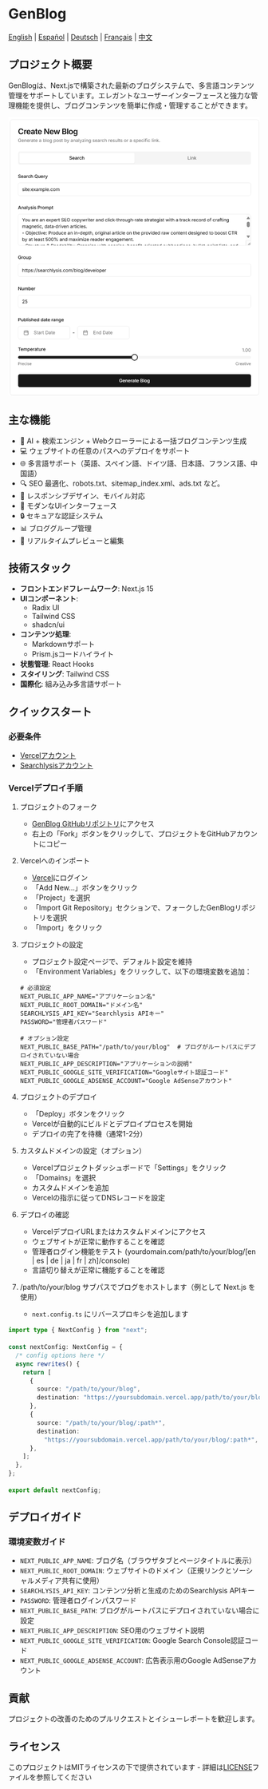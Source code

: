 # GenBlog

[English](../README.md) | [Español](README-es.md) | [Deutsch](README-de.md) | [Français](README-fr.md) | [中文](README-zh.md)

## プロジェクト概要

GenBlogは、Next.jsで構築された最新のブログシステムで、多言語コンテンツ管理をサポートしています。エレガントなユーザーインターフェースと強力な管理機能を提供し、ブログコンテンツを簡単に作成・管理することができます。

![/path/to/your/blog/console page](../imgs/dashboard-create.png "/path/to/your/blog/console page")

## 主な機能

- 📝 AI + 検索エンジン + Webクローラーによる一括ブログコンテンツ生成
- 💻 ウェブサイトの任意のパスへのデプロイをサポート
- 🌐 多言語サポート（英語、スペイン語、ドイツ語、日本語、フランス語、中国語）
- 🔍 SEO 最適化、robots.txt、sitemap_index.xml、ads.txt など。
- 📱 レスポンシブデザイン、モバイル対応
- 🎨 モダンなUIインターフェース
- 🔒 セキュアな認証システム
- 📊 ブロググループ管理
- 🔄 リアルタイムプレビューと編集

## 技術スタック

- **フロントエンドフレームワーク**: Next.js 15
- **UIコンポーネント**:
  - Radix UI
  - Tailwind CSS
  - shadcn/ui
- **コンテンツ処理**:
  - Markdownサポート
  - Prism.jsコードハイライト
- **状態管理**: React Hooks
- **スタイリング**: Tailwind CSS
- **国際化**: 組み込み多言語サポート

## クイックスタート

### 必要条件

- [Vercelアカウント](https://vercel.com)
- [Searchlysisアカウント](https://searchlysis.com)

### Vercelデプロイ手順

1. プロジェクトのフォーク

   - [GenBlog GitHubリポジトリ](https://github.com/nohsueh/genblog)にアクセス
   - 右上の「Fork」ボタンをクリックして、プロジェクトをGitHubアカウントにコピー

2. Vercelへのインポート

   - [Vercel](https://vercel.com)にログイン
   - 「Add New...」ボタンをクリック
   - 「Project」を選択
   - 「Import Git Repository」セクションで、フォークしたGenBlogリポジトリを選択
   - 「Import」をクリック

3. プロジェクトの設定

   - プロジェクト設定ページで、デフォルト設定を維持
   - 「Environment Variables」をクリックして、以下の環境変数を追加：

   ```env
   # 必須設定
   NEXT_PUBLIC_APP_NAME="アプリケーション名"
   NEXT_PUBLIC_ROOT_DOMAIN="ドメイン名"
   SEARCHLYSIS_API_KEY="Searchlysis APIキー"
   PASSWORD="管理者パスワード"

   # オプション設定
   NEXT_PUBLIC_BASE_PATH="/path/to/your/blog"  # ブログがルートパスにデプロイされていない場合
   NEXT_PUBLIC_APP_DESCRIPTION="アプリケーションの説明"
   NEXT_PUBLIC_GOOGLE_SITE_VERIFICATION="Googleサイト認証コード"
   NEXT_PUBLIC_GOOGLE_ADSENSE_ACCOUNT="Google AdSenseアカウント"
   ```

4. プロジェクトのデプロイ

   - 「Deploy」ボタンをクリック
   - Vercelが自動的にビルドとデプロイプロセスを開始
   - デプロイの完了を待機（通常1-2分）

5. カスタムドメインの設定（オプション）

   - Vercelプロジェクトダッシュボードで「Settings」をクリック
   - 「Domains」を選択
   - カスタムドメインを追加
   - Vercelの指示に従ってDNSレコードを設定

6. デプロイの確認

   - VercelデプロイURLまたはカスタムドメインにアクセス
   - ウェブサイトが正常に動作することを確認
   - 管理者ログイン機能をテスト (yourdomain.com/path/to/your/blog/[en | es | de | ja | fr | zh]/console)
   - 言語切り替えが正常に機能することを確認

7. /path/to/your/blog サブパスでブログをホストします（例として Next.js を使用）
   - `next.config.ts` にリバースプロキシを追加します

```ts next.config.ts
import type { NextConfig } from "next";

const nextConfig: NextConfig = {
  /* config options here */
  async rewrites() {
    return [
      {
        source: "/path/to/your/blog",
        destination: "https://yoursubdomain.vercel.app/path/to/your/blog",
      },
      {
        source: "/path/to/your/blog/:path*",
        destination:
          "https://yoursubdomain.vercel.app/path/to/your/blog/:path*",
      },
    ];
  },
};

export default nextConfig;
```

## デプロイガイド

### 環境変数ガイド

- `NEXT_PUBLIC_APP_NAME`: ブログ名（ブラウザタブとページタイトルに表示）
- `NEXT_PUBLIC_ROOT_DOMAIN`: ウェブサイトのドメイン（正規リンクとソーシャルメディア共有に使用）
- `SEARCHLYSIS_API_KEY`: コンテンツ分析と生成のためのSearchlysis APIキー
- `PASSWORD`: 管理者ログインパスワード
- `NEXT_PUBLIC_BASE_PATH`: ブログがルートパスにデプロイされていない場合に設定
- `NEXT_PUBLIC_APP_DESCRIPTION`: SEO用のウェブサイト説明
- `NEXT_PUBLIC_GOOGLE_SITE_VERIFICATION`: Google Search Console認証コード
- `NEXT_PUBLIC_GOOGLE_ADSENSE_ACCOUNT`: 広告表示用のGoogle AdSenseアカウント

## 貢献

プロジェクトの改善のためのプルリクエストとイシューレポートを歓迎します。

## ライセンス

このプロジェクトはMITライセンスの下で提供されています - 詳細は[LICENSE](../LICENSE)ファイルを参照してください
